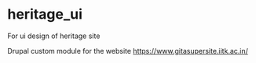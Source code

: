 # heritage_ui
For ui design of heritage site

Drupal custom module for the website https://www.gitasupersite.iitk.ac.in/
